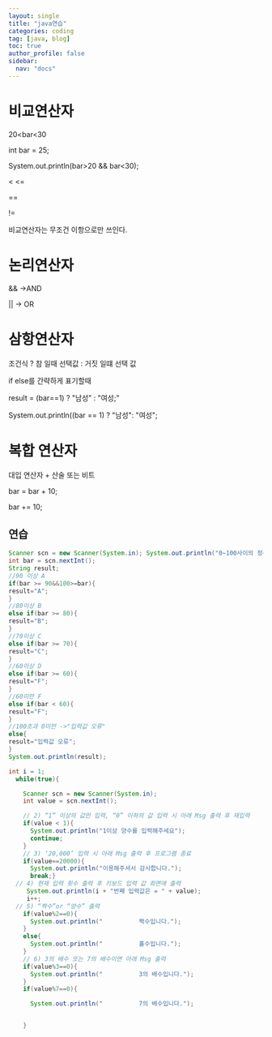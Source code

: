 ```yaml
---
layout: single
title: "java연습"
categories: coding
tag: [java, blog]
toc: true
author_profile: false
sidebar:
  nav: "docs"
---
```


# 비교연산자

20<bar<30

int bar = 25;

System.out.println(bar>20 && bar<30);

< <=

==

!=

비교연산자는 무조건 이항으로만 쓰인다.

# 논리연산자

&& ->AND

|| -> OR

# 삼항연산자

조건식 ? 참 일때 선택값 : 거짓 일떄 선택 값

if else를 간략하게 표기할때

result = (bar==1) ? "남성" : "여성;"

System.out.println((bar == 1) ? "남성": "여성";

# 복합 연산자

대입 연산자 + 산술 또는 비트

bar = bar + 10;

bar += 10;

## 연습

```java
Scanner scn = new Scanner(System.in); System.out.println("0~100사이의 정수를 입력하세요");
int bar = scn.nextInt();
String result;
//90 이상 A
if(bar >= 90&&100>=bar){
result="A";
}
//80이상 B
else if(bar >= 80){
result="B";
}
//70이상 C
else if(bar >= 70){
result="C";
}
//60이상 D
else if(bar >= 60){
result="F";
}
//60미만 F
else if(bar < 60){
result="F";
}
//100초과 0미만 ->"입력값 오류"
else{
result="입력값 오류";
}
System.out.println(result);
```

```java
int i = 1;
  while(true){

    Scanner scn = new Scanner(System.in);
    int value = scn.nextInt();

    // 2) “1” 이상의 값만 입력, “0” 이하의 값 입력 시 아래 Msg 출력 후 재입력
    if(value < 1){
      System.out.println("1이상 양수를 입력해주세요");
      continue;
    }
    // 3) ‘20,000’ 입력 시 아래 Msg 출력 후 프로그램 종료
    if(value==20000){
      System.out.println("이용해주셔서 감사합니다.");
      break;}
  // 4) 현재 입력 횟수 출력 후 키보드 입력 값 화면에 출력
     System.out.println(i + "번째 입력값은 = " + value);
     i++;
  // 5) “짝수”or “양수” 출력
    if(value%2==0){
      System.out.println("          짝수입니다.");
    }
    else{
      System.out.println("          홀수입니다.");
    }
    // 6) 3의 배수 또는 7의 배수이면 아래 Msg 출력
    if(value%3==0){
      System.out.println("          3의 배수입니다.");
    }
    if(value%7==0){

      System.out.println("          7의 배수입니다.");


    }
```
